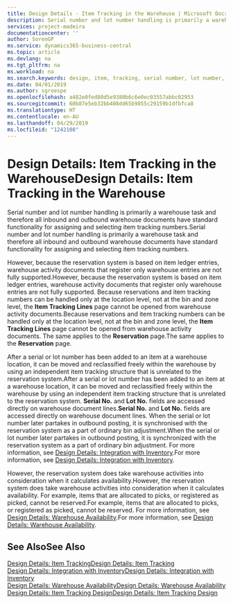 ```yaml
---
title: Design Details - Item Tracking in the Warehouse | Microsoft Docs
description: Serial number and lot number handling is primarily a warehouse task and therefore all inbound and outbound warehouse documents have standard functionality for assigning and selecting item tracking numbers. However, because the reservation system is based on item ledger entries, warehouse activity documents that register only warehouse entries are not fully supported.
services: project-madeira
documentationcenter: ''
author: SorenGP
ms.service: dynamics365-business-central
ms.topic: article
ms.devlang: na
ms.tgt_pltfrm: na
ms.workload: na
ms.search.keywords: design, item, tracking, serial number, lot number, outbound documents
ms.date: 04/01/2019
ms.author: sgroespe
ms.openlocfilehash: a482e0fed80d5e9380b6c6e0ec03557abbc02953
ms.sourcegitcommit: 60b87e5eb32bb408dd65b9855c29159b1dfbfca8
ms.translationtype: HT
ms.contentlocale: en-AU
ms.lasthandoff: 04/29/2019
ms.locfileid: "1242108"
---
```

# <a name="design-details-item-tracking-in-the-warehouse"></a><span data-ttu-id="ca53a-104">Design Details: Item Tracking in the Warehouse</span><span class="sxs-lookup"><span data-stu-id="ca53a-104">Design Details: Item Tracking in the Warehouse</span></span>
<span data-ttu-id="ca53a-105">Serial number and lot number handling is primarily a warehouse task and therefore all inbound and outbound warehouse documents have standard functionality for assigning and selecting item tracking numbers.</span><span class="sxs-lookup"><span data-stu-id="ca53a-105">Serial number and lot number handling is primarily a warehouse task and therefore all inbound and outbound warehouse documents have standard functionality for assigning and selecting item tracking numbers.</span></span>  

<span data-ttu-id="ca53a-106">However, because the reservation system is based on item ledger entries, warehouse activity documents that register only warehouse entries are not fully supported.</span><span class="sxs-lookup"><span data-stu-id="ca53a-106">However, because the reservation system is based on item ledger entries, warehouse activity documents that register only warehouse entries are not fully supported.</span></span> <span data-ttu-id="ca53a-107">Because reservations and item tracking numbers can be handled only at the location level, not at the bin and zone level, the **Item Tracking Lines** page cannot be opened from warehouse activity documents.</span><span class="sxs-lookup"><span data-stu-id="ca53a-107">Because reservations and item tracking numbers can be handled only at the location level, not at the bin and zone level, the **Item Tracking Lines** page cannot be opened from warehouse activity documents.</span></span> <span data-ttu-id="ca53a-108">The same applies to the **Reservation** page.</span><span class="sxs-lookup"><span data-stu-id="ca53a-108">The same applies to the **Reservation** page.</span></span>  

<span data-ttu-id="ca53a-109">After a serial or lot number has been added to an item at a warehouse location, it can be moved and reclassified freely within the warehouse by using an independent item tracking structure that is unrelated to the reservation system.</span><span class="sxs-lookup"><span data-stu-id="ca53a-109">After a serial or lot number has been added to an item at a warehouse location, it can be moved and reclassified freely within the warehouse by using an independent item tracking structure that is unrelated to the reservation system.</span></span> <span data-ttu-id="ca53a-110">**Serial No.** and **Lot No.** fields are accessed directly on warehouse document lines.</span><span class="sxs-lookup"><span data-stu-id="ca53a-110">**Serial No.** and **Lot No.** fields are accessed directly on warehouse document lines.</span></span> <span data-ttu-id="ca53a-111">When the serial or lot number later partakes in outbound posting, it is synchronised with the reservation system as a part of ordinary bin adjustment.</span><span class="sxs-lookup"><span data-stu-id="ca53a-111">When the serial or lot number later partakes in outbound posting, it is synchronized with the reservation system as a part of ordinary bin adjustment.</span></span> <span data-ttu-id="ca53a-112">For more information, see [Design Details: Integration with Inventory](design-details-integration-with-inventory.md).</span><span class="sxs-lookup"><span data-stu-id="ca53a-112">For more information, see [Design Details: Integration with Inventory](design-details-integration-with-inventory.md).</span></span>  

<span data-ttu-id="ca53a-113">However, the reservation system does take warehouse activities into consideration when it calculates availability.</span><span class="sxs-lookup"><span data-stu-id="ca53a-113">However, the reservation system does take warehouse activities into consideration when it calculates availability.</span></span> <span data-ttu-id="ca53a-114">For example, items that are allocated to picks, or registered as picked, cannot be reserved.</span><span class="sxs-lookup"><span data-stu-id="ca53a-114">For example, items that are allocated to picks, or registered as picked, cannot be reserved.</span></span> <span data-ttu-id="ca53a-115">For more information, see [Design Details: Warehouse Availability](design-details-availability-in-the-warehouse.md).</span><span class="sxs-lookup"><span data-stu-id="ca53a-115">For more information, see [Design Details: Warehouse Availability](design-details-availability-in-the-warehouse.md).</span></span>

## <a name="see-also"></a><span data-ttu-id="ca53a-116">See Also</span><span class="sxs-lookup"><span data-stu-id="ca53a-116">See Also</span></span>  
[<span data-ttu-id="ca53a-117">Design Details: Item Tracking</span><span class="sxs-lookup"><span data-stu-id="ca53a-117">Design Details: Item Tracking</span></span>](design-details-item-tracking.md)  
[<span data-ttu-id="ca53a-118">Design Details: Integration with Inventory</span><span class="sxs-lookup"><span data-stu-id="ca53a-118">Design Details: Integration with Inventory</span></span>](design-details-integration-with-inventory.md)  
[<span data-ttu-id="ca53a-119">Design Details: Warehouse Availability</span><span class="sxs-lookup"><span data-stu-id="ca53a-119">Design Details: Warehouse Availability</span></span>](design-details-availability-in-the-warehouse.md)  
[<span data-ttu-id="ca53a-120">Design Details: Item Tracking Design</span><span class="sxs-lookup"><span data-stu-id="ca53a-120">Design Details: Item Tracking Design</span></span>](design-details-item-tracking-design.md)
